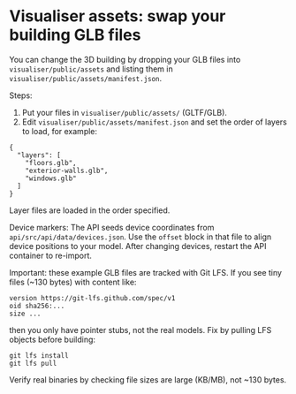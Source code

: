 # Visualiser assets: swap your building GLB files

You can change the 3D building by dropping your GLB files into `visualiser/public/assets` and listing them in `visualiser/public/assets/manifest.json`.

Steps:

1. Put your files in `visualiser/public/assets/` (GLTF/GLB).
2. Edit `visualiser/public/assets/manifest.json` and set the order of layers to load, for example:

```
{
  "layers": [
    "floors.glb",
    "exterior-walls.glb",
    "windows.glb"
  ]
}
```

Layer files are loaded in the order specified.

Device markers: The API seeds device coordinates from `api/src/api/data/devices.json`. Use the `offset` block in that file to align device positions to your model. After changing devices, restart the API container to re-import.

Important: these example GLB files are tracked with Git LFS. If you see tiny files (~130 bytes) with content like:

```
version https://git-lfs.github.com/spec/v1
oid sha256:...
size ...
```

then you only have pointer stubs, not the real models. Fix by pulling LFS objects before building:

```
git lfs install
git lfs pull
```

Verify real binaries by checking file sizes are large (KB/MB), not ~130 bytes.
